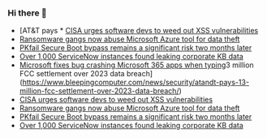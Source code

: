 ### Hi there 👋

<!--START_SECTION:feed-->
* [AT&T pays * [CISA urges software devs to weed out XSS vulnerabilities](https://www.bleepingcomputer.com/news/security/cisa-urges-software-devs-to-weed-out-xss-vulnerabilities/)
* [Ransomware gangs now abuse Microsoft Azure tool for data theft](https://www.bleepingcomputer.com/news/security/ransomware-gangs-now-abuse-microsoft-azure-tool-for-data-theft/)
* [PKfail Secure Boot bypass remains a significant risk two months later](https://www.bleepingcomputer.com/news/security/pkfail-secure-boot-bypass-remains-a-significant-risk-two-months-later/)
* [Over 1,000 ServiceNow instances found leaking corporate KB data](https://www.bleepingcomputer.com/news/security/over-1-000-servicenow-instances-found-leaking-corporate-kb-data/)
* [Microsoft fixes bug crashing Microsoft 365 apps when typing](https://www.bleepingcomputer.com/news/microsoft/microsoft-fixes-bug-crashing-microsoft-365-apps-when-typing/)3 million FCC settlement over 2023 data breach](https://www.bleepingcomputer.com/news/security/atandt-pays-13-million-fcc-settlement-over-2023-data-breach/)
* [CISA urges software devs to weed out XSS vulnerabilities](https://www.bleepingcomputer.com/news/security/cisa-urges-software-devs-to-weed-out-xss-vulnerabilities/)
* [Ransomware gangs now abuse Microsoft Azure tool for data theft](https://www.bleepingcomputer.com/news/security/ransomware-gangs-now-abuse-microsoft-azure-tool-for-data-theft/)
* [PKfail Secure Boot bypass remains a significant risk two months later](https://www.bleepingcomputer.com/news/security/pkfail-secure-boot-bypass-remains-a-significant-risk-two-months-later/)
* [Over 1,000 ServiceNow instances found leaking corporate KB data](https://www.bleepingcomputer.com/news/security/over-1-000-servicenow-instances-found-leaking-corporate-kb-data/)
<!--END_SECTION:feed-->

<!--
**frankenk/frankenk** is a ✨ _special_ ✨ repository because its `README.md` (this file) appears on your GitHub profile.

Here are some ideas to get you started:

- 🔭 I’m currently working on ...
- 🌱 I’m currently learning ...
- 👯 I’m looking to collaborate on ...
- 🤔 I’m looking for help with ...
- 💬 Ask me about ...
- 📫 How to reach me: ...
- 😄 Pronouns: ...
- ⚡ Fun fact: ...
-->



